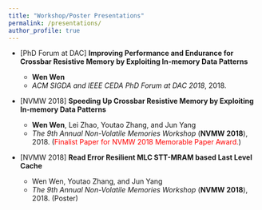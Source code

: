 ```yaml
---
title: "Workshop/Poster Presentations"
permalink: /presentations/
author_profile: true
---
```


* [PhD Forum at DAC] __Improving Performance and Endurance for Crossbar Resistive Memory by Exploiting In-memory Data Patterns__
	* __Wen Wen__
	* *ACM SIGDA and IEEE CEDA PhD Forum at DAC 2018*, 2018.

* [NVMW 2018] __Speeding Up Crossbar Resistive Memory by Exploiting In-memory Data Patterns__
	* __Wen Wen__, Lei Zhao, Youtao Zhang, and Jun Yang
	* *The 9th Annual Non-Volatile Memories Workshop* (__NVMW 2018__), 2018. (<span style="color:red">Finalist Paper for NVMW 2018 Memorable Paper Award.</span>)

* [NVMW 2018] __Read Error Resilient MLC STT-MRAM based Last Level Cache__
	* Wen Wen, Youtao Zhang, and Jun Yang
	* *The 9th Annual Non-Volatile Memories Workshop* (__NVMW 2018__), 2018. (Poster)